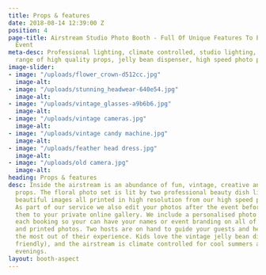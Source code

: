 ```yaml
---
title: Props & features
date: 2018-08-14 12:39:00 Z
position: 4
page-title: Airstream Studio Photo Booth - Full Of Unique Features To Enhance Your
  Event
meta-desc: Professional lighting, climate controlled, studio lighting, an enormous
  range of high quality props, jelly bean dispenser, high speed photo printing.
image-slider:
- image: "/uploads/flower_crown-d512cc.jpg"
  image-alt: 
- image: "/uploads/stunning_headwear-640e54.jpg"
  image-alt: 
- image: "/uploads/vintage_glasses-a9b6b6.jpg"
  image-alt: 
- image: "/uploads/vintage cameras.jpg"
  image-alt: 
- image: "/uploads/vintage candy machine.jpg"
  image-alt: 
- image: "/uploads/feather head dress.jpg"
  image-alt: 
- image: "/uploads/old camera.jpg"
  image-alt: 
heading: Props & features
desc: Inside the airstream is an abundance of fun, vintage, creative and entertaining
  props. The floral photo set is lit by two professional beauty dish lights that produce
  beautiful images all printed in high resolution from our high speed photo printer.
  As part of our service we also edit your photos after the event before uploading
  them to your private online gallery. We include a personalised photo template with
  each booking so your can have your names or event branding on all of your digital
  and printed photos. Two hosts are on hand to guide your guests and help them get
  the most out of their experience. Kids love the vintage jelly bean dispenser (vegetarian
  friendly), and the airstream is climate controlled for cool summers and warm winter
  evenings.
layout: booth-aspect
---
```


